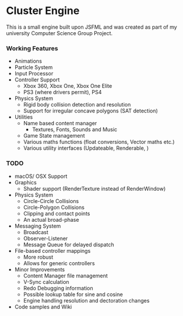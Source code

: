 # Cluster Engine

This is a small engine built upon JSFML and was created as part of my university Computer Science Group Project.

### Working Features
- Animations
- Particle System
- Input Processor
- Controller Support
    * Xbox 360, Xbox One, Xbox One Elite
    * PS3 (where drivers permit), PS4
- Physics System
    * Rigid body collision detection and resolution
    * Support for irregular concave polygons (SAT detection)
- Utilities
    * Name based content manager 
      * Textures, Fonts, Sounds and Music
    * Game State management
    * Various maths functions (float conversions, Vector maths etc.)
    * Various utility interfaces (Updateable, Renderable, )

### TODO
- macOS/ OSX Support
- Graphics
    * Shader support (RenderTexture instead of RenderWindow)
- Physics System
    * Circle-Circle Collisions
    * Circle-Polygon Collisions
    * Clipping and contact points
    * An actual broad-phase
- Messaging System
    * Broadcast
    * Observer-Listener
    * Message Queue for delayed dispatch
- File-based controller mappings
    * More robust
    * Allows for generic controllers
- Minor Improvements
    * Content Manager file management
    * V-Sync calculation
    * Redo Debugging information
    * Possible lookup table for sine and cosine
    * Engine handling resolution and dectoration changes
- Code samples and Wiki
 
